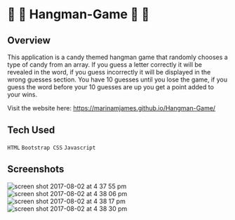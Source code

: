# :candy: :chocolate_bar: Hangman-Game :candy: :chocolate_bar:

## Overview 
This application is a candy themed hangman game that randomly chooses a type of candy from an array. If you guess a letter correctly it will be revealed in the word, if you guess incorrectly it will be displayed in the wrong guesses section. You have 10 guesses until you lose the game, if you guess the word before your 10 guesses are up you get a point added to your wins.

Visit the website here: https://marinamjames.github.io/Hangman-Game/

## Tech Used
`HTML` 
`Bootstrap CSS`
`Javascript`

## Screenshots
![screen shot 2017-08-02 at 4 37 55 pm](https://user-images.githubusercontent.com/26077051/28893886-0f8582f0-77a1-11e7-8e68-abdd50e090f7.png)
![screen shot 2017-08-02 at 4 38 06 pm](https://user-images.githubusercontent.com/26077051/28893887-0f8c73c6-77a1-11e7-9217-d9e3a1777fc2.png)
![screen shot 2017-08-02 at 4 38 17 pm](https://user-images.githubusercontent.com/26077051/28893891-11505bb4-77a1-11e7-88fe-1852df0bd4db.png)
![screen shot 2017-08-02 at 4 38 30 pm](https://user-images.githubusercontent.com/26077051/28893892-11504f20-77a1-11e7-81f1-a453ec5581f5.png)
